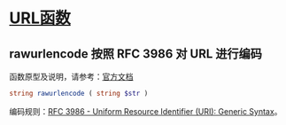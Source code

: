# [URL函数](https://github.com/mumingv/php/tree/master/func/url)

## rawurlencode 按照 RFC 3986 对 URL 进行编码

函数原型及说明，请参考：[官方文档](http://php.net/manual/zh/function.rawurlencode.php)

```php
string rawurlencode ( string $str )
```

编码规则：[RFC 3986 - Uniform Resource Identifier (URI): Generic Syntax](http://www.faqs.org/rfcs/rfc3986.html)。




